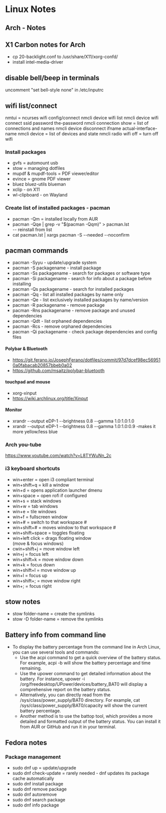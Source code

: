 # Linux Notes

## Arch - Notes

## X1 Carbon notes for Arch
- cp 20-backlight.conf to /usr/share/X11/xorg-confd/
- install intel-media-driver

## disable bell/beep in terminals
uncomment "set bell-style none" in /etc/inputrc

## wifi list/connect
nmtui = ncurses wifi config/connect
nmcli device wifi list
nmcli device wifi connect ssid password the-password
nmcli connection show  = list of connections and names
nmcli device disconnect ifname actual-interface-name
nmcli device = list of devices and state
nmcli radio wifi off = turn off wifi

### Install packages
- gvfs = automount usb
- stow = managing dotfiles
- mupdf & mupdf-tools = PDF viewer/editor
- evince = gnome PDF viewer
- bluez bluez-utils blueman
- xclip  - on X11
- wl-clipboard  - on Wayland

### Create list of installed packages - pacman
- pacman -Qm = installed locally from AUR
- pacman -Qqe | grep -v "$(pacman -Qqm)" > pacman.lst  
	-- reinstall from list
- cat pacman.lst | xargs pacman -S --needed --noconfirm
## pacman commands
- pacman -Syyu  - update/upgrade system
- pacman -S packagename  - install package
- pacman -Ss packagename  - search for packages or software type
- pacman -Si packagename  - search for info about a package before installing
- pacman -Qs packagename  - search for installed packages
- pacman -Qq  - list all installed packages by name only
- pacman -Qe  - list exclusively installed packages by name/version
- pacman -R packagename  - remove package
- pacman -Rns packagename  - remove package and unused dependencies
- pacman -Qdt  - list orphaned dependencies
- pacman -Rcs  - remove orphaned dependencies
- pacman -Qi packagename  - check package dependencies and config files

#### Polybar & Bluetooth
- https://git.ferano.io/JosephFerano/dotfiles/commit/97d7dcef98ec569510a0fabacab20857bbeb0a02
- https://github.com/msaitz/polybar-bluetooth

#### touchpad and mouse
- xorg-xinput
- https://wiki.archlinux.org/title/Xinput

#### Monitor
- xrandr --output eDP-1 --brightness 0.8 --gamma 1.0:1.0:1.0
- xrandr --output eDP-1 --brightness 0.8 --gamma 1.0:1.0:0.9  -makes it more yellow/less blue

### Arch you-tube
https://www.youtube.com/watch?v=L8TYWuNn_2c

### i3 keyboard shortcuts
- win+enter = open i3 compliant terminal
- win+shift+q = kill a window
- win+d = opens application launcher dmenu
- win+space = open rofi if configured
- win+s = stack windows
- win+w = tab windows
- win+e = tile windows
- win+f = fullscreen window
- win+# = switch to that workspace #
- win+shift+#  = moves window to that workspace #
- win+shift+space = toggles floating
- win+left click = drags floating window  
	(move & focus windows)
- cwin+shift+j = move window left
- win+j = focus left
- win+shift+k = move window down
- win+k = focus down
- win+shift+l = move window up
- win+l = focus up
- win+shift+; = move window right
- win+; = focus right

## stow notes
- stow folder-name = create the symlinks
- stow -D folder-name  = remove the symlinks

## Battery info from command line
- To display the battery percentage from the command line in Arch Linux, you can use several tools and commands:
    - Use the acpi command to get a quick overview of the battery status. For example, acpi -b will show the battery percentage and time remaining.
    - Use the upower command to get detailed information about the battery. For instance, upower -i /org/freedesktop/UPower/devices/battery_BAT0 will display a comprehensive report on the battery status.
    - Alternatively, you can directly read from the /sys/class/power_supply/BAT0 directory. For example, cat /sys/class/power_supply/BAT0/capacity will show the current battery percentage.
    - Another method is to use the battop tool, which provides a more detailed and formatted output of the battery status. You can install it from AUR or GitHub and run it in your terminal.
 
## Fedora notes

### Package management

- sudo dnf up   =  update/upgrade
- sudo dnf check-update   =  rarely needed - dnf updates its package cache automatically
- sudo dnf install package
- sudo dnf remove package
- sudo dnf autoremove
- sudo dnf search package
- sudo dnf info package
